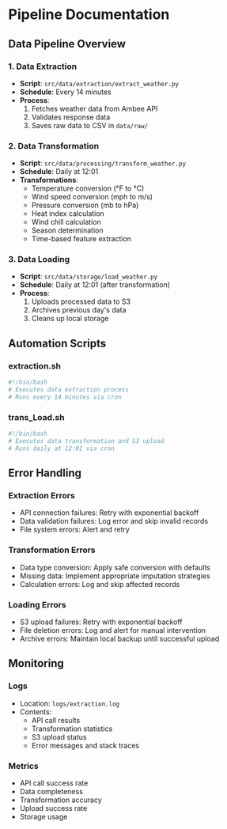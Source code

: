 # Pipeline Documentation

## Data Pipeline Overview

### 1. Data Extraction
- **Script**: `src/data/extraction/extract_weather.py`
- **Schedule**: Every 14 minutes
- **Process**:
  1. Fetches weather data from Ambee API
  2. Validates response data
  3. Saves raw data to CSV in `data/raw/`

### 2. Data Transformation
- **Script**: `src/data/processing/transform_weather.py`
- **Schedule**: Daily at 12:01
- **Transformations**:
  - Temperature conversion (°F to °C)
  - Wind speed conversion (mph to m/s)
  - Pressure conversion (mb to hPa)
  - Heat index calculation
  - Wind chill calculation
  - Season determination
  - Time-based feature extraction

### 3. Data Loading
- **Script**: `src/data/storage/load_weather.py`
- **Schedule**: Daily at 12:01 (after transformation)
- **Process**:
  1. Uploads processed data to S3
  2. Archives previous day's data
  3. Cleans up local storage

## Automation Scripts

### extraction.sh
```bash
#!/bin/bash
# Executes data extraction process
# Runs every 14 minutes via cron
```

### trans_Load.sh
```bash
#!/bin/bash
# Executes data transformation and S3 upload
# Runs daily at 12:01 via cron
```

## Error Handling

### Extraction Errors
- API connection failures: Retry with exponential backoff
- Data validation failures: Log error and skip invalid records
- File system errors: Alert and retry

### Transformation Errors
- Data type conversion: Apply safe conversion with defaults
- Missing data: Implement appropriate imputation strategies
- Calculation errors: Log and skip affected records

### Loading Errors
- S3 upload failures: Retry with exponential backoff
- File deletion errors: Log and alert for manual intervention
- Archive errors: Maintain local backup until successful upload

## Monitoring

### Logs
- Location: `logs/extraction.log`
- Contents:
  - API call results
  - Transformation statistics
  - S3 upload status
  - Error messages and stack traces

### Metrics
- API call success rate
- Data completeness
- Transformation accuracy
- Upload success rate
- Storage usage
